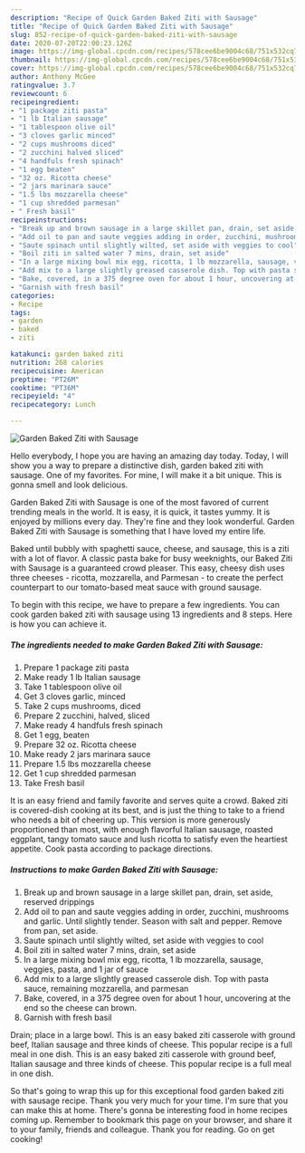 ```yaml
---
description: "Recipe of Quick Garden Baked Ziti with Sausage"
title: "Recipe of Quick Garden Baked Ziti with Sausage"
slug: 852-recipe-of-quick-garden-baked-ziti-with-sausage
date: 2020-07-20T22:00:23.126Z
image: https://img-global.cpcdn.com/recipes/578cee6be9004c68/751x532cq70/garden-baked-ziti-with-sausage-recipe-main-photo.jpg
thumbnail: https://img-global.cpcdn.com/recipes/578cee6be9004c68/751x532cq70/garden-baked-ziti-with-sausage-recipe-main-photo.jpg
cover: https://img-global.cpcdn.com/recipes/578cee6be9004c68/751x532cq70/garden-baked-ziti-with-sausage-recipe-main-photo.jpg
author: Anthony McGee
ratingvalue: 3.7
reviewcount: 6
recipeingredient:
- "1 package ziti pasta"
- "1 lb Italian sausage"
- "1 tablespoon olive oil"
- "3 cloves garlic minced"
- "2 cups mushrooms diced"
- "2 zucchini halved sliced"
- "4 handfuls fresh spinach"
- "1 egg beaten"
- "32 oz. Ricotta cheese"
- "2 jars marinara sauce"
- "1.5 lbs mozzarella cheese"
- "1 cup shredded parmesan"
- " Fresh basil"
recipeinstructions:
- "Break up and brown sausage in a large skillet pan, drain, set aside, reserved drippings"
- "Add oil to pan and saute veggies adding in order, zucchini, mushrooms and garlic. Until slightly tender. Season with salt and pepper. Remove from pan, set aside."
- "Saute spinach until slightly wilted, set aside with veggies to cool"
- "Boil ziti in salted water 7 mins, drain, set aside"
- "In a large mixing bowl mix egg, ricotta, 1 lb mozzarella, sausage, veggies, pasta, and 1 jar of sauce"
- "Add mix to a large slightly greased casserole dish. Top with pasta sauce, remaining mozzarella, and parmesan"
- "Bake, covered, in a 375 degree oven for about 1 hour, uncovering at the end so the cheese can brown."
- "Garnish with fresh basil"
categories:
- Recipe
tags:
- garden
- baked
- ziti

katakunci: garden baked ziti 
nutrition: 268 calories
recipecuisine: American
preptime: "PT26M"
cooktime: "PT36M"
recipeyield: "4"
recipecategory: Lunch

---
```



![Garden Baked Ziti with Sausage](https://img-global.cpcdn.com/recipes/578cee6be9004c68/751x532cq70/garden-baked-ziti-with-sausage-recipe-main-photo.jpg)

Hello everybody, I hope you are having an amazing day today. Today, I will show you a way to prepare a distinctive dish, garden baked ziti with sausage. One of my favorites. For mine, I will make it a bit unique. This is gonna smell and look delicious.

Garden Baked Ziti with Sausage is one of the most favored of current trending meals in the world. It is easy, it is quick, it tastes yummy. It is enjoyed by millions every day. They're fine and they look wonderful. Garden Baked Ziti with Sausage is something that I have loved my entire life.

Baked until bubbly with spaghetti sauce, cheese, and sausage, this is a ziti with a lot of flavor. A classic pasta bake for busy weeknights, our Baked Ziti with Sausage is a guaranteed crowd pleaser. This easy, cheesy dish uses three cheeses - ricotta, mozzarella, and Parmesan - to create the perfect counterpart to our tomato-based meat sauce with ground sausage.


To begin with this recipe, we have to prepare a few ingredients. You can cook garden baked ziti with sausage using 13 ingredients and 8 steps. Here is how you can achieve it.

<!--inarticleads1-->

##### The ingredients needed to make Garden Baked Ziti with Sausage:

1. Prepare 1 package ziti pasta
1. Make ready 1 lb Italian sausage
1. Take 1 tablespoon olive oil
1. Get 3 cloves garlic, minced
1. Take 2 cups mushrooms, diced
1. Prepare 2 zucchini, halved, sliced
1. Make ready 4 handfuls fresh spinach
1. Get 1 egg, beaten
1. Prepare 32 oz. Ricotta cheese
1. Make ready 2 jars marinara sauce
1. Prepare 1.5 lbs mozzarella cheese
1. Get 1 cup shredded parmesan
1. Take  Fresh basil


It is an easy friend and family favorite and serves quite a crowd. Baked ziti is covered-dish cooking at its best, and is just the thing to take to a friend who needs a bit of cheering up. This version is more generously proportioned than most, with enough flavorful Italian sausage, roasted eggplant, tangy tomato sauce and lush ricotta to satisfy even the heartiest appetite. Cook pasta according to package directions. 

<!--inarticleads2-->

##### Instructions to make Garden Baked Ziti with Sausage:

1. Break up and brown sausage in a large skillet pan, drain, set aside, reserved drippings
1. Add oil to pan and saute veggies adding in order, zucchini, mushrooms and garlic. Until slightly tender. Season with salt and pepper. Remove from pan, set aside.
1. Saute spinach until slightly wilted, set aside with veggies to cool
1. Boil ziti in salted water 7 mins, drain, set aside
1. In a large mixing bowl mix egg, ricotta, 1 lb mozzarella, sausage, veggies, pasta, and 1 jar of sauce
1. Add mix to a large slightly greased casserole dish. Top with pasta sauce, remaining mozzarella, and parmesan
1. Bake, covered, in a 375 degree oven for about 1 hour, uncovering at the end so the cheese can brown.
1. Garnish with fresh basil


Drain; place in a large bowl. This is an easy baked ziti casserole with ground beef, Italian sausage and three kinds of cheese. This popular recipe is a full meal in one dish. This is an easy baked ziti casserole with ground beef, Italian sausage and three kinds of cheese. This popular recipe is a full meal in one dish. 

So that's going to wrap this up for this exceptional food garden baked ziti with sausage recipe. Thank you very much for your time. I'm sure that you can make this at home. There's gonna be interesting food in home recipes coming up. Remember to bookmark this page on your browser, and share it to your family, friends and colleague. Thank you for reading. Go on get cooking!
